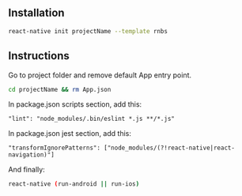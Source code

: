 ## Installation

```bash
react-native init projectName --template rnbs
```

## Instructions
Go to project folder and remove default App entry point.
```bash
cd projectName && rm App.json
```
In package.json scripts section, add this:
```
"lint": "node_modules/.bin/eslint *.js **/*.js"
```
In package.json jest section, add this:
```
"transformIgnorePatterns": ["node_modules/(?!react-native|react-navigation)"]
```
And finally:
```bash
react-native (run-android || run-ios)
```
